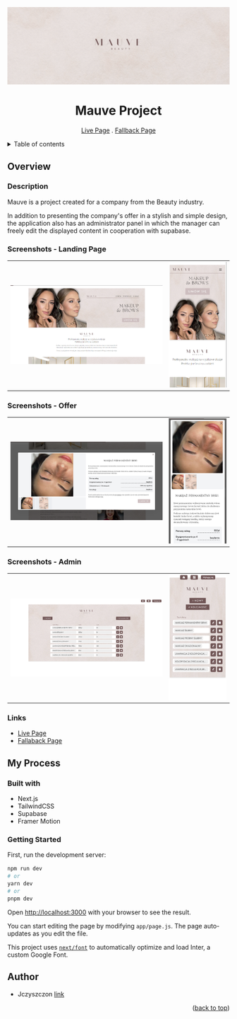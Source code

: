 ![Banner Mauve](/app/img/mauve-banner.png)

<div align="center">

# Mauve Project

[Live Page][live-page] . [Fallback Page][fallback-page]

</div>

<details>
<summary>Table of contents</summary>

-   [Overview](#overview)
    -   [Description](#the-challenge)
    -   [Screenshots - Landing Page](#screenshots-landing)
    -   [Screenshots - Offer](#screenshots-offer)
    -   [Screenshots - Admin](#screenshots-admin)
    -   [Links](#links)
-   [My process](#my-process)
    -   [Built with](#built-with)
    -   [Getting Started](#getting-started)
-   [Author](#author)

</details>

## Overview

### Description

Mauve is a project created for a company from the Beauty industry.

In addition to presenting the company's offer in a stylish and simple design, the application also has an administrator panel in which the manager can freely edit the displayed content in cooperation with supabase.

### Screenshots - Landing Page

<table>
    <tr>
        <td>
            <img src="./app/img/mauve-zrzut1.png" alt="Desktop solution" width="100%" title="Desktop solution"/>
        </td>
        <td>
            <img src="./app/img/mauve-zrzut1-mobile.png" alt="Mobile solution" title="Mobile solution" width="100%" />
        </td>
    </tr>
</table>

### Screenshots - Offer

<table>
    <tr>
        <td>
            <img src="./app/img/mauve-zrzut2.png" alt="Desktop solution" width="100%" title="Desktop solution"/>
        </td>
        <td>
            <img src="./app/img/mauve-zrzut2-mobile.png" alt="Mobile solution" title="Mobile solution" width="100%" />
        </td>
    </tr>
</table>

### Screenshots - Admin

<table>
    <tr>
        <td>
            <img src="./app/img/mauve-zrzut3.png" alt="Desktop solution" width="100%" title="Desktop solution"/>
        </td>
        <td>
            <img src="./app/img/mauve-zrzut3-mobile.png" alt="Mobile solution" title="Mobile solution" width="100%" />
        </td>
    </tr>
</table>

### Links

-   [Live Page][live-page]
-   [Fallaback Page][fallback-page]

## My Process

### Built with

-   Next.js
-   TailwindCSS
-   Supabase
-   Framer Motion

### Getting Started

First, run the development server:

```bash
npm run dev
# or
yarn dev
# or
pnpm dev
```

Open [http://localhost:3000](http://localhost:3000) with your browser to see the result.

You can start editing the page by modifying `app/page.js`. The page auto-updates as you edit the file.

This project uses [`next/font`](https://nextjs.org/docs/basic-features/font-optimization) to automatically optimize and load Inter, a custom Google Font.

## Author

-   Jczyszczon [link](https://jczyszczon.pl)

<p align="right">(<a href="#top">back to top</a>)</p>

[live-page]: https://www.mauve.pl
[fallback-page]: https://mauve-brown.vercel.app



